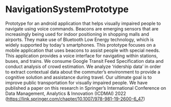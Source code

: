# NavigationSystemPrototype
Prototype for an android application that helps visually impaired people to navigate using voice commands.
Beacons are emerging sensors that are increasingly being used for indoor positioning in shopping malls and airports. They make use of Bluetooth Low Energy technology, which is widely supported by today's smartphones. This prototype focuses on a mobile application that uses beacons to assist people with special needs. This application provides a voice interface for navigating within stations, buses, and trains. We consume Google Transit Feed Specification data and conduct analysis of crowd estimation. We analyze ‘ridership data’ in order to extract contextual data about the commuter’s environment to provide a cognitive solution and assistance during travel. Our ultimate goal is to improve public transportation for visually impaired people. We have published a paper on this research in Springer’s International Conference on Data Management, Analytics & Innovation (ICDMAI) 2022 (https://link.springer.com/chapter/10.1007/978-981-19-2600-6_47)

